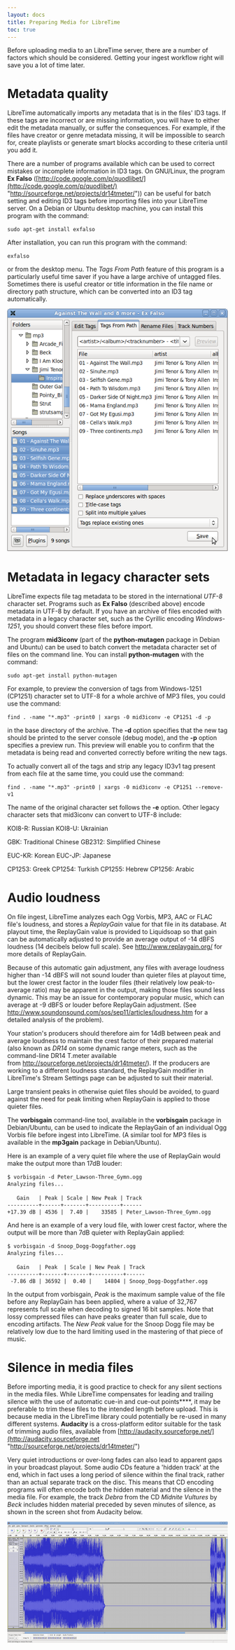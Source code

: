 ```yaml
---
layout: docs
title: Preparing Media for LibreTime
toc: true
---
```


Before uploading media to an LibreTime server, there are a number of factors which should be considered. Getting your ingest workflow right will save you a lot of time later.

# Metadata quality

LibreTime automatically imports any metadata that is in the files' ID3 tags. If these tags are incorrect or are missing information, you will have to either edit the metadata manually, or suffer the consequences. For example, if the files have creator or genre metadata missing, it will be impossible to search for, create playlists or generate smart blocks according to these criteria until you add it.

There are a number of programs available which can be used to correct mistakes or incomplete information in ID3 tags. On GNU/Linux, the program **Ex Falso** ([http://code.google.com/p/quodlibet/](http://code.google.com/p/quodlibet/) "http://sourceforge.net/projects/dr14tmeter/")) can be useful for batch setting and editing ID3 tags before importing files into your LibreTime server. On a Debian or Ubuntu desktop machine, you can install this program with the command:

    sudo apt-get install exfalso

After installation, you can run this program with the command:

    exfalso

or from the desktop menu. The *Tags From Path* feature of this program is a particularly useful time saver if you have a large archive of untagged files. Sometimes there is useful creator or title information in the file name or directory path structure, which can be converted into an ID3 tag automatically.

![](img/Screenshot175-Ex_Falso.png)

# Metadata in legacy character sets

LibreTime expects file tag metadata to be stored in the international *UTF-8* character set. Programs such as **Ex Falso** (described above) encode metadata in UTF-8 by default. If you have an archive of files encoded with metadata in a legacy character set, such as the Cyrillic encoding *Windows-1251*, you should convert these files before import.

The program **mid3iconv** (part of the **python-mutagen** package in Debian and Ubuntu) can be used to batch convert the metadata character set of files on the command line. You can install **python-mutagen** with the command:

    sudo apt-get install python-mutagen

<span id="Convert_MP3_Tags_using_mid3iconv" class="mw-headline"> For example, to preview the conversion of tags from Windows-1251 </span><span id="Convert_MP3_Tags_using_mid3iconv" class="mw-headline">(CP1251)</span><span id="Convert_MP3_Tags_using_mid3iconv" class="mw-headline"> character set to UTF-8 for a whole archive of MP3 files, you could use the command: </span>

    find . -name "*.mp3" -print0 | xargs -0 mid3iconv -e CP1251 -d -p

in the base directory of the archive. The **-d** option specifies that the new tag should be printed to the server console (debug mode), and the **-p** option specifies a preview run. This preview will enable you to confirm that the metadata is being read and converted correctly before writing the new tags.

To actually convert all of the tags and strip any legacy ID3v1 tag present from each file at the same time, you could use the command:

    find . -name "*.mp3" -print0 | xargs -0 mid3iconv -e CP1251 --remove-v1

The name of the original character set follows the **-e** option. Other legacy character sets that mid3iconv can convert to UTF-8 include:

KOI8-R: Russian
KOI8-U: Ukrainian

GBK: Traditional Chinese
GB2312: Simplified Chinese

EUC-KR: Korean
EUC-JP: Japanese

CP1253: Greek
CP1254: Turkish
CP1255: Hebrew
CP1256: Arabic

# Audio loudness

On file ingest, LibreTime analyzes each Ogg Vorbis, MP3, AAC or FLAC file's loudness, and stores a *ReplayGain* value for that file in its database. At playout time, the ReplayGain value is provided to Liquidsoap so that gain can be automatically adjusted to provide an average output of -14 dBFS loudness (14 decibels below full scale). See <http://www.replaygain.org/> for more details of ReplayGain.

Because of this automatic gain adjustment, any files with average loudness higher than -14 dBFS will not sound louder than quieter files at playout time, but the lower crest factor in the louder files (their relatively low peak-to-average ratio) may be apparent in the output, making those files sound less dynamic. This may be an issue for contemporary popular music, which can average at -9 dBFS or louder before ReplayGain adjustment. (See <http://www.soundonsound.com/sos/sep11/articles/loudness.htm> for a detailed analysis of the problem).

Your station's producers should therefore aim for 14dB between peak and average loudness to maintain the crest factor of their prepared material (also known as *DR14* on some dynamic range meters, such as the command-line DR14 T.meter available from <http://sourceforge.net/projects/dr14tmeter/>). If the producers are working to a different loudness standard, the ReplayGain modifier in LibreTime's Stream Settings page can be adjusted to suit their material.

Large transient peaks in otherwise quiet files should be avoided, to guard against the need for peak limiting when ReplayGain is applied to those quieter files.

The **vorbisgain** command-line tool, available in the **vorbisgain** package in Debian/Ubuntu, can be used to indicate the ReplayGain of an individual Ogg Vorbis file before ingest into LibreTime. (A similar tool for MP3 files is available in the **mp3gain** package in Debian/Ubuntu).

Here is an example of a very quiet file where the use of ReplayGain would make the output more than 17dB louder:

    $ vorbisgain -d Peter_Lawson-Three_Gymn.ogg
    Analyzing files...

       Gain   | Peak | Scale | New Peak | Track
    ----------+------+-------+----------+------
    +17.39 dB | 4536 |  7.40 |    33585 | Peter_Lawson-Three_Gymn.ogg

And here is an example of a very loud file, with lower crest factor, where the output will be more than 7dB quieter with ReplayGain applied:

    $ vorbisgain -d Snoop_Dogg-Doggfather.ogg
    Analyzing files...

       Gain   | Peak  | Scale | New Peak | Track
    ----------+-------+-------+----------+------
     -7.86 dB | 36592 |  0.40 |    14804 | Snoop_Dogg-Doggfather.ogg

In the output from vorbisgain, *Peak* is the maximum sample value of the file before any ReplayGain has been applied, where a value of 32,767 represents full scale when decoding to signed 16 bit samples. Note that lossy compressed files can have peaks greater than full scale, due to encoding artifacts. The *New Peak* value for the Snoop Dogg file may be relatively low due to the hard limiting used in the mastering of that piece of music.

# Silence in media files

Before importing media, it is good practice to check for any silent sections in the media files. While LibreTime compensates for leading and trailing silence with the use of automatic cue-in and cue-out points****, it may be preferable to trim these files to the intended length before upload. This is because media in the LibreTime library could potentially be re-used in many different systems. **Audacity** is a cross-platform editor suitable for the task of trimming audio files, available from [http://audacity.sourceforge.net/](http://audacity.sourceforge.net "http://sourceforge.net/projects/dr14tmeter/")

Very quiet introductions or over-long fades can also lead to apparent gaps in your broadcast playout. Some audio CDs feature a 'hidden track' at the end, which in fact uses a long period of silence within the final track, rather than an actual separate track on the disc. This means that CD encoding programs will often encode both the hidden material and the silence in the media file. For example, the track *Debra* from the CD *Midnite Vultures* by *Beck* includes hidden material preceded by seven minutes of silence, as shown in the screen shot from Audacity below.

![](img/Screenshot126-Debra_silence.png)
